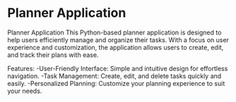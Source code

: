 # Planner Application
Planner Application
This Python-based planner application is designed to help users efficiently manage and organize their tasks. With a focus on user experience and customization, the application allows users to create, edit, and track their plans with ease.

Features:
-User-Friendly Interface: Simple and intuitive design for effortless navigation.
-Task Management: Create, edit, and delete tasks quickly and easily.
-Personalized Planning: Customize your planning experience to suit your needs.

